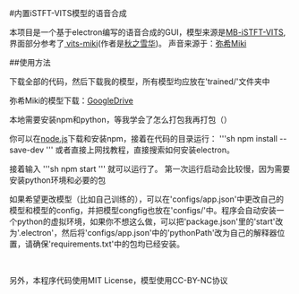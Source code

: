 #内置iSTFT-VITS模型的语音合成

本项目是一个基于electron编写的语音合成的GUI，模型来源是[MB-iSTFT-VITS](https://github.com/MasayaKawamura/MB-iSTFT-VITS/),界面部分参考了[
vits-miki](https://huggingface.co/spaces/tumuyan/vits-miki)(作者是[秋之雪华](https://space.bilibili.com/80299))。
声音来源于：[弥希Miki](https://space.bilibili.com/477317922)

##使用方法

下载全部的代码，然后下载我的模型，所有模型均应放在'trained/'文件夹中

弥希Miki的模型下载：[GoogleDrive](https://drive.google.com/file/d/1JJ0D5h4n9laCNS_EaRqW-5W3YeRec1kv/view?usp=share_link)

本地需要安装npm和python，等我学会了怎么打包我再打包（）

你可以在[node.js](https://nodejs.org/zh-cn)下载和安装npm，接着在代码的目录运行：
'''sh
npm install --save-dev
'''
或者直接上网找教程，直接搜索如何安装electron。

接着输入
'''sh
npm start
'''
就可以运行了。
第一次运行启动会比较慢，因为需要安装python环境和必要的包



如果希望更改模型（比如自己训练的），可以在'configs/app.json'中更改自己的模型和模型的config，并把模型congfig也放在'configs/'中。程序会自动安装一个python的虚拟环境，如果你不想这么做，可以把'package.json'里的'start'改为'.electron'，然后将'configs/app.json'中的'pythonPath'改为自己的解释器位置，请确保'requirements.txt'中的包均已经安装。

<br>

另外，本程序代码使用MIT License，模型使用CC-BY-NC协议
